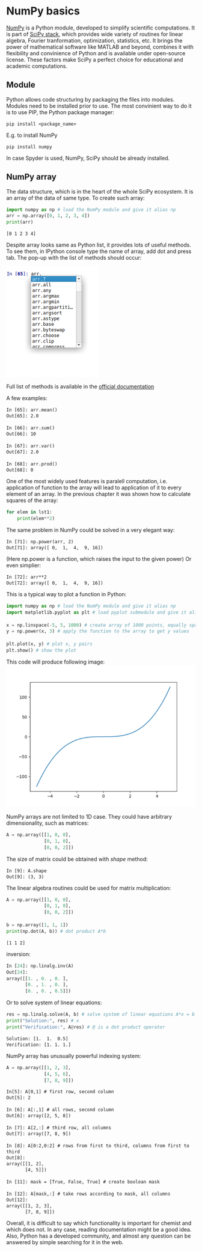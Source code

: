 # NumPy basics

[NumPy](https://numpy.org/) is a Python module, developed to simplify
scientific computations. It is part of [SciPy stack](https://www.scipy.org), which provides
wide variety of routines for linear algebra, Fourier tranformation,
optimization, statistics, etc. It brings the power of mathematical software
like MATLAB and beyond, combines it with flexibility and convinience of Python 
and is available under open-source license. These factors make SciPy a perfect
choice for educational and academic computations.

## Module

Python allows code structuring by packaging the files into modules.
Modules need to be installed prior to use. The most convinient way to
do it is to use PIP, the Python package manager:

	pip install <package_name>

E.g. to install NumPy

	pip install numpy

In case Spyder is used, NumPy, SciPy should be already installed.

## NumPy array

The data structure, which is in the heart of the whole SciPy ecosystem.
It is an array of the data of same type. To create such array:

```python
import numpy as np # load the NumPy module and give it alias np
arr = np.array([0, 1, 2, 3, 4])
print(arr)
```

	[0 1 2 3 4]

Despite array looks same as Python list, it provides lots of useful methods.
To see them, in IPython console type the name of array, add dot and press tab.
The pop-up with the list of methods should occur:

![alt text](./img/numpy_methods.png)

Full list of methods is available in the [official documentation](https://docs.scipy.org/doc/numpy/reference/generated/numpy.ndarray.html)

A few examples:

	In [65]: arr.mean()
	Out[65]: 2.0

	In [66]: arr.sum()
	Out[66]: 10

	In [67]: arr.var()
	Out[67]: 2.0

	In [68]: arr.prod()
	Out[68]: 0

One of the most widely used features is paralell computation, i.e.
application of function to the array will lead to application of it
to every element of an array. In the previous chapter it was shown how 
to calculate squares of the array:
```python
for elem in lst1:
    print(elem**2)
```

The same problem in NumPy could be solved in a very elegant way:

	In [71]: np.power(arr, 2)
	Out[71]: array([ 0,  1,  4,  9, 16])

(Here np.power is a function, which raises the input to the given power)
Or even simplier:

	In [72]: arr**2
	Out[72]: array([ 0,  1,  4,  9, 16])

This is a typical way to plot a function in Python:

```python
import numpy as np # load the NumPy module and give it alias np
import matplotlib.pyplot as plt # load pyplot submodule and give it alias plt

x = np.linspace(-5, 5, 1000) # create array of 1000 points, equally spaced in the range [-5, 5]
y = np.power(x, 3) # apply the function to the array to get y values

plt.plot(x, y) # plot x, y pairs
plt.show() # show the plot
```

This code will produce following image:
![](./img/cubic_plot.png)


NumPy arrays are not limited to 1D case. They could have arbitrary dimensionality,
such as matrices:
```python
A = np.array([[1, 0, 0],
              [0, 1, 0],
              [0, 0, 2]])
```

The size of matrix could be obtained with *shape* method:

	In [9]: A.shape
	Out[9]: (3, 3)

The linear algebra routines could be used for matrix multiplication:
```python
A = np.array([[1, 0, 0],
              [0, 1, 0],
              [0, 0, 2]])

b = np.array([1, 1, 1])
print(np.dot(A, b)) # dot product A*b
```

	[1 1 2]

inversion:

```python
In [24]: np.linalg.inv(A)
Out[24]: 
array([[1. , 0. , 0. ],
       [0. , 1. , 0. ],
       [0. , 0. , 0.5]])
```

Or to solve system of linear equations:

```python
res = np.linalg.solve(A, b) # solve system of linear equations A*x = b
print("Solution:", res) # x
print("Verification:", A@res) # @ is a dot product operator
```

	Solution: [1.  1.  0.5]
	Verification: [1. 1. 1.]


NumPy array has unusually powerful indexing system:

```python
A = np.array([[1, 2, 3],
              [4, 5, 6],
              [7, 8, 9]])
```

	In[5]: A[0,1] # first row, second column
	Out[5]: 2

	In [6]: A[:,1] # all rows, second column
	Out[6]: array([2, 5, 8])

	In [7]: A[2,:] # third row, all columns
	Out[7]: array([7, 8, 9])

	In [8]: A[0:2,0:2] # rows from first to third, columns from first to third
	Out[8]: 
	array([[1, 2],
	       [4, 5]])

	In [11]: mask = [True, False, True] # create boolean mask

	In [12]: A[mask,:] # take rows according to mask, all columns
	Out[12]: 
	array([[1, 2, 3],
	       [7, 8, 9]])

Overall, it is difficult to say which functionality is important for chemist
and which does not. In any case, reading documentation might be a good idea.
Also, Python has a developed community, and almost any question can
be answered by simple searching for it in the web.